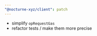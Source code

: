 ```yaml
---
"@nocturne-xyz/client": patch
---
```


- simplify `opRequestGas`
- refactor tests / make them more precise
